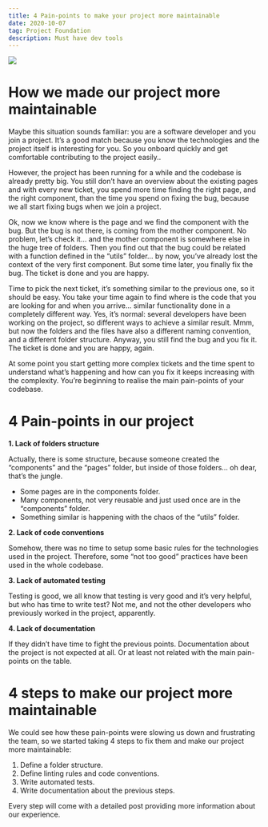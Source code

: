 ```yaml
---
title: 4 Pain-points to make your project more maintainable
date: 2020-10-07
tag: Project Foundation
description: Must have dev tools
---
```


![](https://miro.medium.com/max/1400/1*WzQp_E2TAKEDw9jLaVtA-A.jpeg)

# **How we made our project more maintainable**

Maybe this situation sounds familiar: you are a software developer and you join a project. It’s a good match because you know the technologies and the project itself is interesting for you. So you onboard quickly and get comfortable contributing to the project easily..

However, the project has been running for a while and the codebase is already pretty big. You still don’t have an overview about the existing pages and with every new ticket, you spend more time finding the right page, and the right component, than the time you spend on fixing the bug, because we all start fixing bugs when we join a project.

Ok, now we know where is the page and we find the component with the bug. But the bug is not there, is coming from the mother component. No problem, let’s check it… and the mother component is somewhere else in the huge tree of folders. Then you find out that the bug could be related with a function defined in the “utils” folder… by now, you’ve already lost the context of the very first component. But some time later, you finally fix the bug. The ticket is done and you are happy.

Time to pick the next ticket, it’s something similar to the previous one, so it should be easy. You take your time again to find where is the code that you are looking for and when you arrive… similar functionality done in a completely different way. Yes, it’s normal: several developers have been working on the project, so different ways to achieve a similar result. Mmm, but now the folders and the files have also a different naming convention, and a different folder structure. Anyway, you still find the bug and you fix it. The ticket is done and you are happy, again.

At some point you start getting more complex tickets and the time spent to understand what’s happening and how can you fix it keeps increasing with the complexity. You’re beginning to realise the main pain-points of your codebase.

# **4 Pain-points in our project**

**1. Lack of folders structure**

Actually, there is some structure, because someone created the “components” and the “pages” folder, but inside of those folders… oh dear, that’s the jungle.

- Some pages are in the components folder.
- Many components, not very reusable and just used once are in the “components” folder.
- Something similar is happening with the chaos of the “utils” folder.

**2\. Lack of code conventions**

Somehow, there was no time to setup some basic rules for the technologies used in the project. Therefore, some “not too good” practices have been used in the whole codebase.

**3\. Lack of automated testing**

Testing is good, we all know that testing is very good and it’s very helpful, but who has time to write test? Not me, and not the other developers who previously worked in the project, apparently.

**4\. Lack of documentation**

If they didn’t have time to fight the previous points. Documentation about the project is not expected at all. Or at least not related with the main pain-points on the table.

# **4 steps to make our project more maintainable**

We could see how these pain-points were slowing us down and frustrating the team, so we started taking 4 steps to fix them and make our project more maintainable:

1.  Define a folder structure.
2.  Define linting rules and code conventions.
3.  Write automated tests.
4.  Write documentation about the previous steps.

Every step will come with a detailed post providing more information about our experience.
